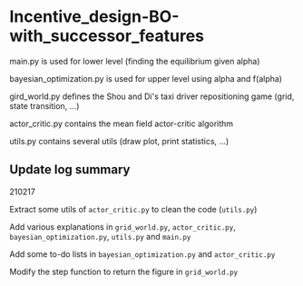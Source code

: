 # Incentive_design-BO-with_successor_features

main.py is used for lower level (finding the equilibrium given alpha) 

bayesian_optimization.py is used for upper level using alpha and f(alpha)

gird_world.py defines the Shou and Di's taxi driver repositioning game (grid, state transition, ...)

actor_critic.py contains the mean field actor-critic algorithm

utils.py contains several utils (draw plot, print statistics, ...)


## Update log summary
210217 

Extract some utils of `actor_critic.py` to clean the code (`utils.py`)

Add various explanations in `grid_world.py`, `actor_critic.py`, `bayesian_optimization.py`, `utils.py` and `main.py`

Add some to-do lists in `bayesian_optimization.py` and `actor_critic.py`

Modify the step function to return the figure in `grid_world.py`
